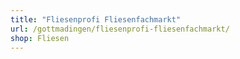 ```yaml
---
title: "Fliesenprofi Fliesenfachmarkt"
url: /gottmadingen/fliesenprofi-fliesenfachmarkt/
shop: Fliesen
---
```

